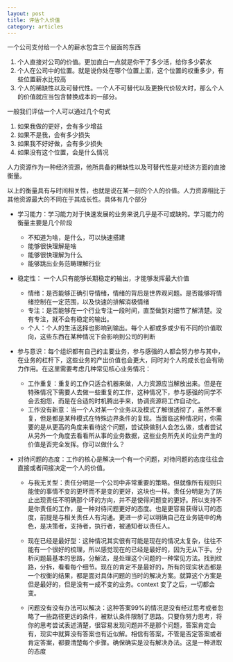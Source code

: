 ```yaml
---
layout: post
title: 评估个人价值
category: articles
---
```


一个公司支付给一个人的薪水包含三个层面的东西

1. 个人直接对公司的价值。更加直白一点就是你干了多少活，给你多少薪水
2. 个人在公司中的位置。就是说你处在哪个位置上面，这个位置的权重多少，有些位置薪水比较高
3. 个人的稀缺性以及可替代性。一个人不可替代以及更换代价较大时，那么个人的价值就应当包含替换成本的一部分。

一般我们评估一个人可以通过几个句式

1. 如果我做的更好，会有多少增益
2. 如果不是我，会有多少损失
3. 如果我不好好做，会有多少损失
4. 如果没有这个位置，会是什么情况


人力资源作为一种经济资源，他所具备的稀缺性以及可替代性是对经济方面的直接衡量。

以上的衡量具有与时间相关性，也就是说在某一刻的个人的价值。人力资源相比于其他资源最大的不同在于其成长性。具体有几个部分

* 学习能力：学习能力对于快速发展的业务来说几乎是不可或缺的。学习能力的衡量主要是几个阶段
	* 不知道为啥，是什么，可以快速搭建
	* 能够很快理解是啥
	* 能够很快理解为什么
	* 能够跳出业务范畴理解行业
	
	
* 稳定性： 一个人只有能够长期稳定的输出，才能够发挥最大价值
	* 情绪：是否能够正确引导情绪，情绪的背后是世界观问题。是否能够将情绪控制在一定范围，以及快速的排解消极情绪
	* 专注：是否能够在一个行业专注一段时间，直至做到对细节了解清楚。没有专注，就不会有稳定的输出。
	* 个人：个人的生活选择也影响到输出。每个人都或多或少有不同的价值取向，这些东西在某种情况下会影响到公司的判断
	
	
* 参与意识：每个组织都有自己的主要业务，参与感强的人都会努力参与其中，在业务的杠杆下，这些业务的产出价值也会更大，同时对个人的成长也会有助力作用。在这里需要考虑几种常见核心业务情况：
	* 工作重复：重复的工作只适合机器来做，人力资源应当解放出来。但是在特殊情况下需要人去做一些重复的工作，这种情况下，参与感强的同学不会去抱怨，而是在合适的时机腾出手来，协调资源将工作自动化。
	* 工作没有新意：当一个人对某一个业务以及模式了解很透彻了，虽然不重复，但是都是某种模式在特殊边界条件的复现。当面临这种情况时，你需要的是从更高的角度来看待这个问题，尝试换做别人会怎么做，或者尝试从另外一个角度去看看所从事的业务数据，这些业务所先关的业务产生的价值是否完全发挥。你可以做什么？
	
	
* 对待问题的态度：工作的核心是解决一个有一个问题，对待问题的态度往往会直接或者间接决定一个人的价值。
	* 与我无关型：责任分明是一个公司中非常重要的策略。但就像所有规则只能使的事情不变的更坏而不是变的更好，这块也一样。责任分明是为了防止出现责任不明确那个坏的方向，并不是使得问题变的更好。所以支持不是你责任的工作，是一种对待问题更好的态度。也是更容易获得认可的态度，前提是与相关责任人有沟通。更进一步可以明确自己在业务链中的角色，是决策者，支持者，执行者，被通知者以责任人。
	* 现在已经是最好型：这种情况其实很有可能是现在的情况太复杂，往往不能有一个很好的梳理，所以感觉现在的已经是最好的，因为无从下手。分析问题最基本的思路，分解法，是处理这个问题的一种常见方法。找到纹路，分拆，看看每个细节。现在的肯定不是最好的，所有的现实状态都是一个权衡的结果，都是面对具体问题的当时的解决方案。就算这个方案是但是最好的，但是没有一成不变的业务。context 变了之后，一切都会变。
	
	* 问题没有没有办法可以解决：这种答案99%的情况是没有经过思考或者忽略了一些路径更远的条件，被默认条件限制了思路。只要你努力思考，将你的思考尝试表述清楚，很容易发现问题并不是那个问题，答案肯定会有，现实中就算没有答案也有近似解。相信有答案，不管是否定答案或者肯定答案，都要清楚每个步骤。确保确实是没有解决办法。这是一种进取的态度
	



